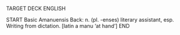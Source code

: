 TARGET DECK
ENGLISH

START
Basic
Amanuensis
Back: n. (pl. -enses) literary assistant, esp. Writing from dictation. [latin a manu ‘at hand’]
END
